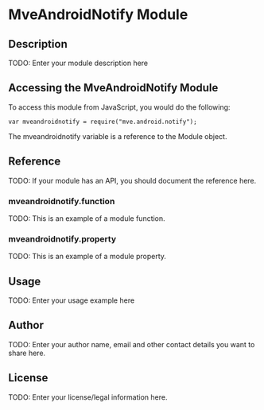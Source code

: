 # MveAndroidNotify Module

## Description

TODO: Enter your module description here

## Accessing the MveAndroidNotify Module

To access this module from JavaScript, you would do the following:

    var mveandroidnotify = require("mve.android.notify");

The mveandroidnotify variable is a reference to the Module object.

## Reference

TODO: If your module has an API, you should document
the reference here.

### mveandroidnotify.function

TODO: This is an example of a module function.

### mveandroidnotify.property

TODO: This is an example of a module property.

## Usage

TODO: Enter your usage example here

## Author

TODO: Enter your author name, email and other contact
details you want to share here.

## License

TODO: Enter your license/legal information here.
